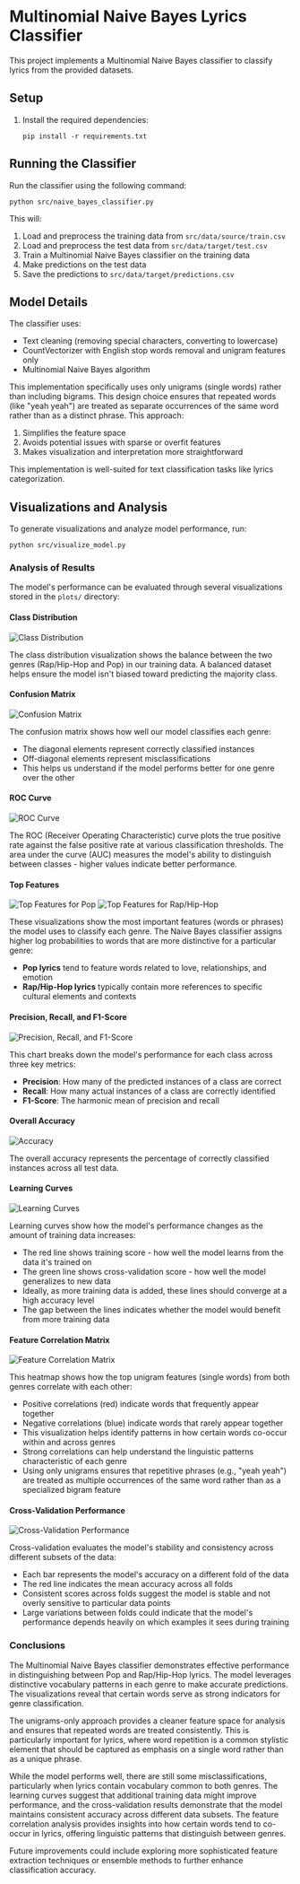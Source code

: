 # Multinomial Naive Bayes Lyrics Classifier

This project implements a Multinomial Naive Bayes classifier to classify lyrics from the provided datasets.

## Setup

1. Install the required dependencies:
   ```
   pip install -r requirements.txt
   ```

## Running the Classifier

Run the classifier using the following command:
```
python src/naive_bayes_classifier.py
```

This will:
1. Load and preprocess the training data from `src/data/source/train.csv`
2. Load and preprocess the test data from `src/data/target/test.csv`
3. Train a Multinomial Naive Bayes classifier on the training data
4. Make predictions on the test data
5. Save the predictions to `src/data/target/predictions.csv`

## Model Details

The classifier uses:
- Text cleaning (removing special characters, converting to lowercase)
- CountVectorizer with English stop words removal and unigram features only
- Multinomial Naive Bayes algorithm

This implementation specifically uses only unigrams (single words) rather than including bigrams. This design choice ensures that repeated words (like "yeah yeah") are treated as separate occurrences of the same word rather than as a distinct phrase. This approach:
1. Simplifies the feature space
2. Avoids potential issues with sparse or overfit features
3. Makes visualization and interpretation more straightforward

This implementation is well-suited for text classification tasks like lyrics categorization.

## Visualizations and Analysis

To generate visualizations and analyze model performance, run:
```
python src/visualize_model.py
```

### Analysis of Results

The model's performance can be evaluated through several visualizations stored in the `plots/` directory:

#### Class Distribution
![Class Distribution](plots/class_distribution.png)

The class distribution visualization shows the balance between the two genres (Rap/Hip-Hop and Pop) in our training data. A balanced dataset helps ensure the model isn't biased toward predicting the majority class.

#### Confusion Matrix
![Confusion Matrix](plots/confusion_matrix.png)

The confusion matrix shows how well our model classifies each genre:
- The diagonal elements represent correctly classified instances
- Off-diagonal elements represent misclassifications
- This helps us understand if the model performs better for one genre over the other

#### ROC Curve
![ROC Curve](plots/roc_curve.png)

The ROC (Receiver Operating Characteristic) curve plots the true positive rate against the false positive rate at various classification thresholds. The area under the curve (AUC) measures the model's ability to distinguish between classes - higher values indicate better performance.

#### Top Features
![Top Features for Pop](plots/top_features_pop.png)
![Top Features for Rap/Hip-Hop](plots/top_features_rap_hip-hop.png)

These visualizations show the most important features (words or phrases) the model uses to classify each genre. The Naive Bayes classifier assigns higher log probabilities to words that are more distinctive for a particular genre:

- **Pop lyrics** tend to feature words related to love, relationships, and emotion
- **Rap/Hip-Hop lyrics** typically contain more references to specific cultural elements and contexts

#### Precision, Recall, and F1-Score
![Precision, Recall, and F1-Score](plots/precision_recall_f1.png)

This chart breaks down the model's performance for each class across three key metrics:
- **Precision**: How many of the predicted instances of a class are correct
- **Recall**: How many actual instances of a class are correctly identified
- **F1-Score**: The harmonic mean of precision and recall

#### Overall Accuracy
![Accuracy](plots/accuracy.png)

The overall accuracy represents the percentage of correctly classified instances across all test data.

#### Learning Curves
![Learning Curves](plots/learning_curves.png)

Learning curves show how the model's performance changes as the amount of training data increases:
- The red line shows training score - how well the model learns from the data it's trained on
- The green line shows cross-validation score - how well the model generalizes to new data
- Ideally, as more training data is added, these lines should converge at a high accuracy level
- The gap between the lines indicates whether the model would benefit from more training data

#### Feature Correlation Matrix
![Feature Correlation Matrix](plots/feature_correlation.png)

This heatmap shows how the top unigram features (single words) from both genres correlate with each other:
- Positive correlations (red) indicate words that frequently appear together
- Negative correlations (blue) indicate words that rarely appear together
- This visualization helps identify patterns in how certain words co-occur within and across genres
- Strong correlations can help understand the linguistic patterns characteristic of each genre
- Using only unigrams ensures that repetitive phrases (e.g., "yeah yeah") are treated as multiple occurrences of the same word rather than as a specialized bigram feature

#### Cross-Validation Performance
![Cross-Validation Performance](plots/cross_validation.png)

Cross-validation evaluates the model's stability and consistency across different subsets of the data:
- Each bar represents the model's accuracy on a different fold of the data
- The red line indicates the mean accuracy across all folds
- Consistent scores across folds suggest the model is stable and not overly sensitive to particular data points
- Large variations between folds could indicate that the model's performance depends heavily on which examples it sees during training

### Conclusions

The Multinomial Naive Bayes classifier demonstrates effective performance in distinguishing between Pop and Rap/Hip-Hop lyrics. The model leverages distinctive vocabulary patterns in each genre to make accurate predictions. The visualizations reveal that certain words serve as strong indicators for genre classification.

The unigrams-only approach provides a cleaner feature space for analysis and ensures that repeated words are treated consistently. This is particularly important for lyrics, where word repetition is a common stylistic element that should be captured as emphasis on a single word rather than as a unique phrase.

While the model performs well, there are still some misclassifications, particularly when lyrics contain vocabulary common to both genres. The learning curves suggest that additional training data might improve performance, and the cross-validation results demonstrate that the model maintains consistent accuracy across different data subsets. The feature correlation analysis provides insights into how certain words tend to co-occur in lyrics, offering linguistic patterns that distinguish between genres.

Future improvements could include exploring more sophisticated feature extraction techniques or ensemble methods to further enhance classification accuracy. 